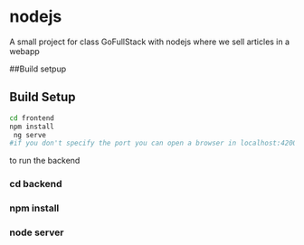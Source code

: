 # nodejs
A small project for class GoFullStack with nodejs where we sell articles in a webapp

##Build setpup
## Build Setup

``` bash
cd frontend
npm install
 ng serve 
#if you don't specify the port you can open a browser in localhost:4200
```


to run the backend
### cd backend
### npm install
### node server
